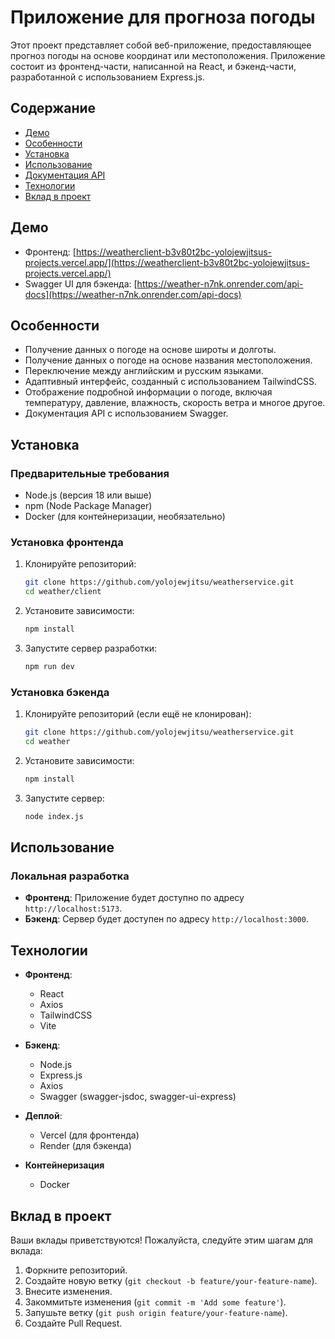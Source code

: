 # Приложение для прогноза погоды

Этот проект представляет собой веб-приложение, предоставляющее прогноз погоды на основе координат или местоположения. Приложение состоит из фронтенд-части, написанной на React, и бэкенд-части, разработанной с использованием Express.js.

## Содержание

- [Демо](#демо)
- [Особенности](#особенности)
- [Установка](#установка)
- [Использование](#использование)
- [Документация API](#документация-api)
- [Технологии](#технологии)
- [Вклад в проект](#вклад-в-проект)

## Демо

- Фронтенд: [https://weatherclient-b3v80t2bc-yolojewjitsus-projects.vercel.app/](https://weatherclient-b3v80t2bc-yolojewjitsus-projects.vercel.app/)
- Swagger UI для бэкенда: [https://weather-n7nk.onrender.com/api-docs](https://weather-n7nk.onrender.com/api-docs)

## Особенности

- Получение данных о погоде на основе широты и долготы.
- Получение данных о погоде на основе названия местоположения.
- Переключение между английским и русским языками.
- Адаптивный интерфейс, созданный с использованием TailwindCSS.
- Отображение подробной информации о погоде, включая температуру, давление, влажность, скорость ветра и многое другое.
- Документация API с использованием Swagger.

## Установка

### Предварительные требования

- Node.js (версия 18 или выше)
- npm (Node Package Manager)
- Docker (для контейнеризации, необязательно)

### Установка фронтенда

1. Клонируйте репозиторий:
    ```sh
    git clone https://github.com/yolojewjitsu/weatherservice.git
    cd weather/client
    ```

2. Установите зависимости:
    ```sh
    npm install
    ```

3. Запустите сервер разработки:
    ```sh
    npm run dev
    ```

### Установка бэкенда

1. Клонируйте репозиторий (если ещё не клонирован):
    ```sh
    git clone https://github.com/yolojewjitsu/weatherservice.git
    cd weather
    ```

2. Установите зависимости:
    ```sh
    npm install
    ```

3. Запустите сервер:
    ```sh
    node index.js
    ```

## Использование

### Локальная разработка

- **Фронтенд**: Приложение будет доступно по адресу `http://localhost:5173`.
- **Бэкенд**: Сервер будет доступен по адресу `http://localhost:3000`.



## Технологии

- **Фронтенд**:
  - React
  - Axios
  - TailwindCSS
  - Vite

- **Бэкенд**:
  - Node.js
  - Express.js
  - Axios
  - Swagger (swagger-jsdoc, swagger-ui-express)

- **Деплой**:
  - Vercel (для фронтенда)
  - Render (для бэкенда)
- **Контейнеризация**
  - Docker
## Вклад в проект

Ваши вклады приветствуются! Пожалуйста, следуйте этим шагам для вклада:

1. Форкните репозиторий.
2. Создайте новую ветку (`git checkout -b feature/your-feature-name`).
3. Внесите изменения.
4. Закоммитьте изменения (`git commit -m 'Add some feature'`).
5. Запушьте ветку (`git push origin feature/your-feature-name`).
6. Создайте Pull Request.

